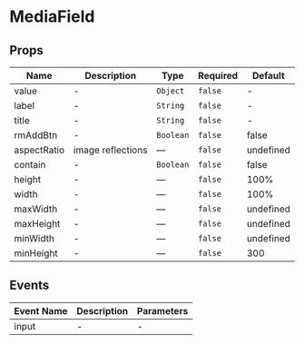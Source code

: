 # MediaField

## Props

<!-- @vuese:MediaField:props:start -->

|Name|Description|Type|Required|Default|
|---|---|---|---|---|
|value|-|`Object`|`false`|-|
|label|-|`String`|`false`|-|
|title|-|`String`|`false`|-|
|rmAddBtn|-|`Boolean`|`false`|false|
|aspectRatio|image reflections|—|`false`|undefined|
|contain|-|`Boolean`|`false`|false|
|height|-|—|`false`|100%|
|width|-|—|`false`|100%|
|maxWidth|-|—|`false`|undefined|
|maxHeight|-|—|`false`|undefined|
|minWidth|-|—|`false`|undefined|
|minHeight|-|—|`false`|300|

<!-- @vuese:MediaField:props:end -->


## Events

<!-- @vuese:MediaField:events:start -->

|Event Name|Description|Parameters|
|---|---|---|
|input|-|-|

<!-- @vuese:MediaField:events:end -->



